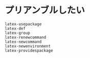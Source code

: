 # プリアンブルしたい

```{toctree}
latex-usepackage
latex-def
latex-group
latex-renewcommand
latex-newcommand
latex-newenvironment
latex-providespackage
```

